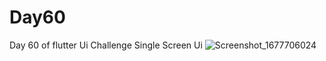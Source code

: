 # Day60

Day 60 of flutter Ui Challenge
Single Screen Ui
![Screenshot_1677706024](https://user-images.githubusercontent.com/66890167/222269003-5d765082-a521-4cdd-aed0-0a401fe53af2.png)
